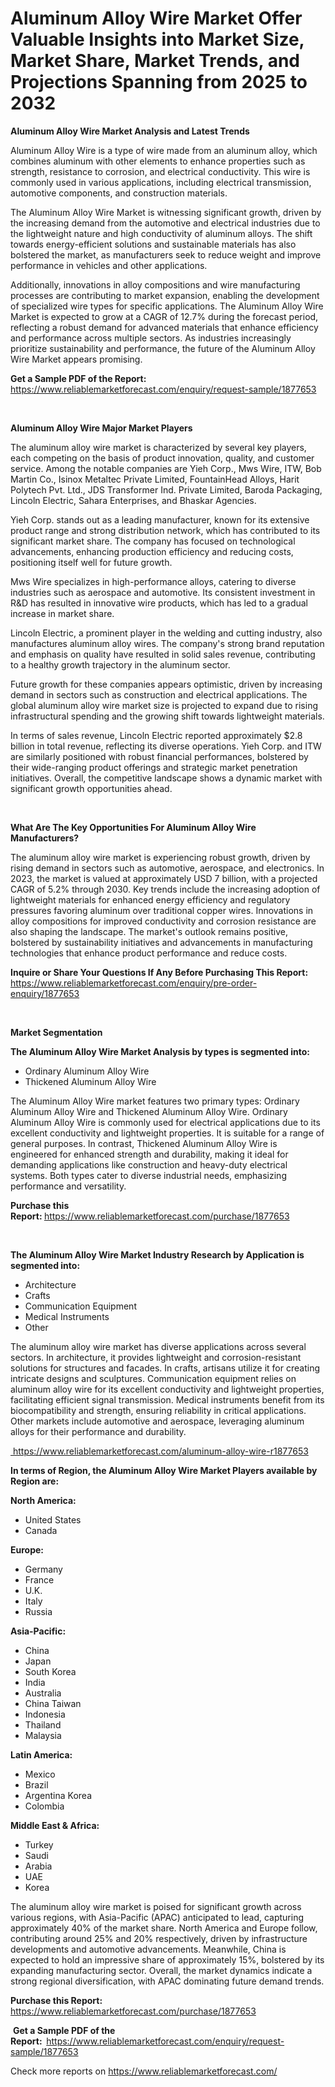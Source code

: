 <p><h1>Aluminum Alloy Wire Market Offer Valuable Insights into Market Size, Market Share, Market Trends, and Projections Spanning from 2025 to 2032</h1></p><p><strong>Aluminum Alloy Wire Market Analysis and Latest Trends</strong></p>
<p><p>Aluminum Alloy Wire is a type of wire made from an aluminum alloy, which combines aluminum with other elements to enhance properties such as strength, resistance to corrosion, and electrical conductivity. This wire is commonly used in various applications, including electrical transmission, automotive components, and construction materials. </p><p>The Aluminum Alloy Wire Market is witnessing significant growth, driven by the increasing demand from the automotive and electrical industries due to the lightweight nature and high conductivity of aluminum alloys. The shift towards energy-efficient solutions and sustainable materials has also bolstered the market, as manufacturers seek to reduce weight and improve performance in vehicles and other applications. </p><p>Additionally, innovations in alloy compositions and wire manufacturing processes are contributing to market expansion, enabling the development of specialized wire types for specific applications. The Aluminum Alloy Wire Market is expected to grow at a CAGR of 12.7% during the forecast period, reflecting a robust demand for advanced materials that enhance efficiency and performance across multiple sectors. As industries increasingly prioritize sustainability and performance, the future of the Aluminum Alloy Wire Market appears promising.</p></p>
<p><strong>Get a Sample PDF of the Report:&nbsp;</strong> <a href="https://www.reliablemarketforecast.com/enquiry/request-sample/1877653?utm_campaign=2247&utm_medium=2&utm_source=Github&utm_content=ia&utm_term=31012025&utm_id=aluminum-alloy-wire">https://www.reliablemarketforecast.com/enquiry/request-sample/1877653</a></p>
<p>&nbsp;</p>
<p><strong>Aluminum Alloy Wire Major Market Players</strong></p>
<p><p>The aluminum alloy wire market is characterized by several key players, each competing on the basis of product innovation, quality, and customer service. Among the notable companies are Yieh Corp., Mws Wire, ITW, Bob Martin Co., Isinox Metaltec Private Limited, FountainHead Alloys, Harit Polytech Pvt. Ltd., JDS Transformer Ind. Private Limited, Baroda Packaging, Lincoln Electric, Sahara Enterprises, and Bhaskar Agencies.</p><p>Yieh Corp. stands out as a leading manufacturer, known for its extensive product range and strong distribution network, which has contributed to its significant market share. The company has focused on technological advancements, enhancing production efficiency and reducing costs, positioning itself well for future growth.</p><p>Mws Wire specializes in high-performance alloys, catering to diverse industries such as aerospace and automotive. Its consistent investment in R&D has resulted in innovative wire products, which has led to a gradual increase in market share.</p><p>Lincoln Electric, a prominent player in the welding and cutting industry, also manufactures aluminum alloy wires. The company's strong brand reputation and emphasis on quality have resulted in solid sales revenue, contributing to a healthy growth trajectory in the aluminum sector.</p><p>Future growth for these companies appears optimistic, driven by increasing demand in sectors such as construction and electrical applications. The global aluminum alloy wire market size is projected to expand due to rising infrastructural spending and the growing shift towards lightweight materials.</p><p>In terms of sales revenue, Lincoln Electric reported approximately $2.8 billion in total revenue, reflecting its diverse operations. Yieh Corp. and ITW are similarly positioned with robust financial performances, bolstered by their wide-ranging product offerings and strategic market penetration initiatives. Overall, the competitive landscape shows a dynamic market with significant growth opportunities ahead.</p></p>
<p>&nbsp;</p>
<p><strong>What Are The Key Opportunities For Aluminum Alloy Wire Manufacturers?</strong></p>
<p><p>The aluminum alloy wire market is experiencing robust growth, driven by rising demand in sectors such as automotive, aerospace, and electronics. In 2023, the market is valued at approximately USD 7 billion, with a projected CAGR of 5.2% through 2030. Key trends include the increasing adoption of lightweight materials for enhanced energy efficiency and regulatory pressures favoring aluminum over traditional copper wires. Innovations in alloy compositions for improved conductivity and corrosion resistance are also shaping the landscape. The market's outlook remains positive, bolstered by sustainability initiatives and advancements in manufacturing technologies that enhance product performance and reduce costs.</p></p>
<p><strong>Inquire or Share Your Questions If Any Before Purchasing This Report:</strong> <a href="https://www.reliablemarketforecast.com/enquiry/pre-order-enquiry/1877653?utm_campaign=2247&utm_medium=2&utm_source=Github&utm_content=ia&utm_term=31012025&utm_id=aluminum-alloy-wire">https://www.reliablemarketforecast.com/enquiry/pre-order-enquiry/1877653</a></p>
<p>&nbsp;</p>
<p><strong>Market Segmentation</strong></p>
<p><strong>The Aluminum Alloy Wire Market Analysis by types is segmented into:</strong></p>
<p><ul><li>Ordinary Aluminum Alloy Wire</li><li>Thickened Aluminum Alloy Wire</li></ul></p>
<p><p>The Aluminum Alloy Wire market features two primary types: Ordinary Aluminum Alloy Wire and Thickened Aluminum Alloy Wire. Ordinary Aluminum Alloy Wire is commonly used for electrical applications due to its excellent conductivity and lightweight properties. It is suitable for a range of general purposes. In contrast, Thickened Aluminum Alloy Wire is engineered for enhanced strength and durability, making it ideal for demanding applications like construction and heavy-duty electrical systems. Both types cater to diverse industrial needs, emphasizing performance and versatility.</p></p>
<p><strong>Purchase this Report:&nbsp;</strong><a href="https://www.reliablemarketforecast.com/purchase/1877653?utm_campaign=2247&utm_medium=2&utm_source=Github&utm_content=ia&utm_term=31012025&utm_id=aluminum-alloy-wire">https://www.reliablemarketforecast.com/purchase/1877653</a></p>
<p>&nbsp;</p>
<p><strong>The Aluminum Alloy Wire Market Industry Research by Application is segmented into:</strong></p>
<p><ul><li>Architecture</li><li>Crafts</li><li>Communication Equipment</li><li>Medical Instruments</li><li>Other</li></ul></p>
<p><p>The aluminum alloy wire market has diverse applications across several sectors. In architecture, it provides lightweight and corrosion-resistant solutions for structures and facades. In crafts, artisans utilize it for creating intricate designs and sculptures. Communication equipment relies on aluminum alloy wire for its excellent conductivity and lightweight properties, facilitating efficient signal transmission. Medical instruments benefit from its biocompatibility and strength, ensuring reliability in critical applications. Other markets include automotive and aerospace, leveraging aluminum alloys for their performance and durability.</p></p>
<p><a href="https://www.reliablemarketforecast.com/aluminum-alloy-wire-r1877653?utm_campaign=2247&utm_medium=2&utm_source=Github&utm_content=ia&utm_term=31012025&utm_id=aluminum-alloy-wire">&nbsp;https://www.reliablemarketforecast.com/aluminum-alloy-wire-r1877653</a></p>
<p><strong>In terms of Region, the Aluminum Alloy Wire Market Players available by Region are:</strong></p>
<p>
    <p> <strong> North America: </strong>
        <ul>
            <li>United States</li>
            <li>Canada</li>
        </ul>
        </p> 
    <p> <strong> Europe: </strong>
        <ul>
            <li>Germany</li>
            <li>France</li>
            <li>U.K.</li>
            <li>Italy</li>
            <li>Russia</li>
        </ul>
        </p> 
    <p> <strong> Asia-Pacific: </strong>
        <ul>
            <li>China</li>
            <li>Japan</li>
            <li>South Korea</li>
            <li>India</li>
            <li>Australia</li>
            <li>China Taiwan</li>
            <li>Indonesia</li>
            <li>Thailand</li>
            <li>Malaysia</li>
        </ul>
        </p> 
    <p> <strong> Latin America: </strong>
        <ul>
            <li>Mexico</li>
            <li>Brazil</li>
            <li>Argentina Korea</li>
            <li>Colombia</li>
        </ul>
        </p> 
    <p> <strong> Middle East & Africa: </strong>
        <ul>
            <li>Turkey</li>
            <li>Saudi</li>
            <li>Arabia</li>
            <li>UAE</li>
            <li>Korea</li>
        </ul>
    </p>
    </p>
<p><p>The aluminum alloy wire market is poised for significant growth across various regions, with Asia-Pacific (APAC) anticipated to lead, capturing approximately 40% of the market share. North America and Europe follow, contributing around 25% and 20% respectively, driven by infrastructure developments and automotive advancements. Meanwhile, China is expected to hold an impressive share of approximately 15%, bolstered by its expanding manufacturing sector. Overall, the market dynamics indicate a strong regional diversification, with APAC dominating future demand trends.</p></p>
<p><strong>Purchase this Report: </strong><a href="https://www.reliablemarketforecast.com/purchase/1877653?utm_campaign=2247&utm_medium=2&utm_source=Github&utm_content=ia&utm_term=31012025&utm_id=aluminum-alloy-wire">https://www.reliablemarketforecast.com/purchase/1877653</a></p>
<p>&nbsp;<strong>Get a Sample PDF of the Report:&nbsp;&nbsp;</strong><a href="https://www.reliablemarketforecast.com/enquiry/request-sample/1877653?utm_campaign=2247&utm_medium=2&utm_source=Github&utm_content=ia&utm_term=31012025&utm_id=aluminum-alloy-wire">https://www.reliablemarketforecast.com/enquiry/request-sample/1877653</a></p>
<p><strong></strong></p>
<p>Check more reports on <a href="https://www.reliablemarketforecast.com/?utm_campaign=2247&utm_medium=2&utm_source=Github&utm_content=ia&utm_term=31012025&utm_id=aluminum-alloy-wire">https://www.reliablemarketforecast.com/</a></p>